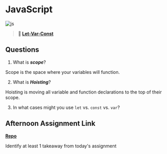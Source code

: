 # JavaScript

![js](https://bcw.blob.core.windows.net/public/img/courses/js.gif)

> **📖 [Let-Var-Const](https://codeworksacademy.com/fs-student-guide/resources/wk2/01-Let-Var-Const)**

## Questions

1. What is ***scope***?

Scope is the space where your variables will function.

2. What is ***Hoisting***?

Hoisting is moving all variable and function declarations to the top of their scope.

3. In what cases might you use `let` vs. `const` vs. `var`?



## Afternoon Assignment Link

**[Repo](https://github.com/uwilledw/<ASSIGNMENT_REPO>)**

Identify at least 1 takeaway from today's assignment
